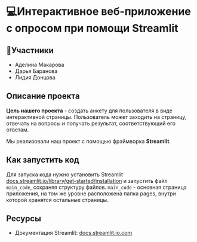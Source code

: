 # 💻Интерактивное веб-приложение с опросом при помощи Streamlit
## 🥷Участники
- Аделина Макарова
- Дарья Баранова
- Лидия Донцова

## Описание проекта
<b>Цель нашего проекта</b> - создать анкету для пользователя в виде интерактивной страницы. Пользователь может заходить на страницу, отвечать на вопросы и получать результат, соответствующий его ответам. 

Мы реализовали наш проект с помощью фрэймворка <b>Streamlit</b>.

## Как запустить код
Для запуска кода нужно установить Streamlit <a href="https://docs.streamlit.io/library/get-started/installation">docs.streamlit.io/library/get-started/installation</a> и запустить файл `main_code`, сохраняя структуру файлов. `main_code` - основная страница приложения, на том же уровне расположена папка pages, внутри которой хранятся остальные страницы. 
## Ресурсы
- Документация Streamlit: <a href="https://docs.streamlit.io">docs.streamlit.io.com</a>
